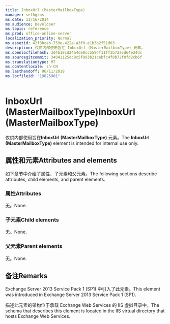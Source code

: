 ```yaml
---
title: InboxUrl (MasterMailboxType)
manager: sethgros
ms.date: 11/16/2014
ms.audience: Developer
ms.topic: reference
ms.prod: office-online-server
localization_priority: Normal
ms.assetid: 42f3bceb-759e-422a-a3f0-e1b3b2f51d03
description: 仅供内部使用旨在 InboxUrl (MasterMailboxType) 元素。
ms.openlocfilehash: 3d4b18cd24a4ce0cc5594f11ff3b72a5d64e24dc
ms.sourcegitcommit: 34041125dc8c5f993b21cebfc4f8b72f0fd2cb6f
ms.translationtype: MT
ms.contentlocale: zh-CN
ms.lasthandoff: 06/11/2018
ms.locfileid: "19825901"
---
```

# <a name="inboxurl-mastermailboxtype"></a><span data-ttu-id="ad7c8-103">InboxUrl (MasterMailboxType)</span><span class="sxs-lookup"><span data-stu-id="ad7c8-103">InboxUrl (MasterMailboxType)</span></span>

<span data-ttu-id="ad7c8-104">仅供内部使用旨在**InboxUrl (MasterMailboxType)** 元素。</span><span class="sxs-lookup"><span data-stu-id="ad7c8-104">The **InboxUrl (MasterMailboxType)** element is intended for internal use only.</span></span> 

## <a name="attributes-and-elements"></a><span data-ttu-id="ad7c8-105">属性和元素</span><span class="sxs-lookup"><span data-stu-id="ad7c8-105">Attributes and elements</span></span>

<span data-ttu-id="ad7c8-106">如下章节中介绍了属性、子元素和父元素。</span><span class="sxs-lookup"><span data-stu-id="ad7c8-106">The following sections describe attributes, child elements, and parent elements.</span></span>
  
### <a name="attributes"></a><span data-ttu-id="ad7c8-107">属性</span><span class="sxs-lookup"><span data-stu-id="ad7c8-107">Attributes</span></span>

<span data-ttu-id="ad7c8-108">无。</span><span class="sxs-lookup"><span data-stu-id="ad7c8-108">None.</span></span>
  
### <a name="child-elements"></a><span data-ttu-id="ad7c8-109">子元素</span><span class="sxs-lookup"><span data-stu-id="ad7c8-109">Child elements</span></span>

<span data-ttu-id="ad7c8-110">无。</span><span class="sxs-lookup"><span data-stu-id="ad7c8-110">None.</span></span>
  
### <a name="parent-elements"></a><span data-ttu-id="ad7c8-111">父元素</span><span class="sxs-lookup"><span data-stu-id="ad7c8-111">Parent elements</span></span>

<span data-ttu-id="ad7c8-112">无。</span><span class="sxs-lookup"><span data-stu-id="ad7c8-112">None.</span></span>
  
## <a name="remarks"></a><span data-ttu-id="ad7c8-113">备注</span><span class="sxs-lookup"><span data-stu-id="ad7c8-113">Remarks</span></span>

<span data-ttu-id="ad7c8-114">Exchange Server 2013 Service Pack 1 (SP1) 中引入了此元素。</span><span class="sxs-lookup"><span data-stu-id="ad7c8-114">This element was introduced in Exchange Server 2013 Service Pack 1 (SP1).</span></span>
  
<span data-ttu-id="ad7c8-115">描述此元素的架构位于承载 Exchange Web Services 的 IIS 虚拟目录中。</span><span class="sxs-lookup"><span data-stu-id="ad7c8-115">The schema that describes this element is located in the IIS virtual directory that hosts Exchange Web Services.</span></span>
  

